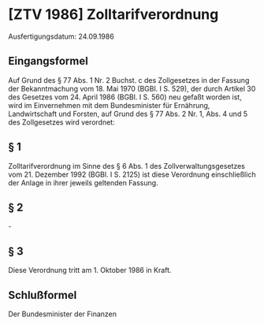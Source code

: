 # [ZTV 1986] Zolltarifverordnung

Ausfertigungsdatum: 24.09.1986

 

## Eingangsformel

Auf Grund des § 77 Abs. 1 Nr. 2 Buchst. c des Zollgesetzes in der Fassung der Bekanntmachung vom 18. Mai 1970 (BGBl. I S. 529), der durch Artikel 30 des Gesetzes vom 24. April 1986 (BGBl. I S. 560) neu gefaßt worden ist, wird im Einvernehmen mit dem Bundesminister für Ernährung, Landwirtschaft und Forsten, auf Grund des § 77 Abs. 2 Nr. 1, Abs. 4 und 5 des Zollgesetzes wird verordnet:


## § 1

Zolltarifverordnung im Sinne des § 6 Abs. 1 des Zollverwaltungsgesetzes vom 21. Dezember 1992 (BGBl. I S. 2125) ist diese Verordnung einschließlich der Anlage in ihrer jeweils geltenden Fassung.


## § 2

\-


## § 3

Diese Verordnung tritt am 1. Oktober 1986 in Kraft.


## Schlußformel

Der Bundesminister der Finanzen
